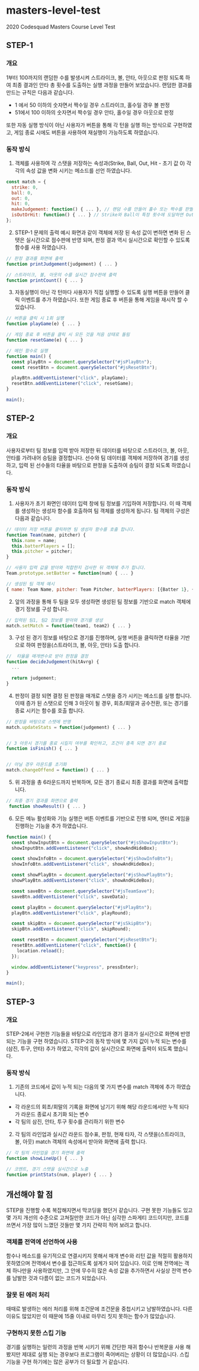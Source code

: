 # masters-level-test

2020 Codesquad Masters Course Level Test

## STEP-1

### 개요

1부터 100까지의 랜덤한 수를 발생시켜 스트라이크, 볼, 안타, 아웃으로 판정 되도록 하여 최종 결과인 안타 총 횟수를 도출하는 실행 과정을 만들어 보았습니다.
랜덤한 결과를 만드는 규칙은 다음과 같습니다.

- 1 에서 50 이하의 숫자면서 짝수일 경우 스트라이크, 홀수일 경우 볼 판정
- 51에서 100 이하의 숫자면서 짝수일 경우 안타, 홀수일 경우 아웃으로 판정

또한 자동 실행 방식이 아닌 사용자가 버튼을 통해 각 턴을 실행 하는 방식으로 구현하였고, 게임 종료 시에도 버튼을 사용하여 재실행이 가능하도록 하였습니다.

### 동작 방식

1. 객체를 사용하여 각 스탯을 저장하는 속성과(Strike, Ball, Out, Hit - 초기 값 0) 각각의 속성 값을 변화 시키는 메소드를 선언 하였습니다.

```js
const match = {
  strike: 0,
  ball: 0,
  out: 0,
  hit: 0,
  makeJudgement: function() { ... }, // 랜덤 수를 만들어 홀수 또는 짝수를 판별하고, 그에 따라 판정을 발생 시킴
  isOutOrHit: function() { ... } // Strike와 Ball이 특정 횟수에 도달하면 Out과 Hit 증가
};
```

2. STEP-1 문제의 출력 예시 화면과 같이 객체에 저장 된 속성 값이 변하면 변화 된 스탯은 실시간으로 점수판에 반영 되며, 판정 결과 역시 실시간으로 확인할 수 있도록 함수를 사용 하였습니다.

```js
// 판정 결과를 화면에 출력
function printJudgement(judgement) { ... }

// 스트라이크, 볼, 아웃의 수를 실시간 점수판에 출력
function printCount() { ... }
```

3. 자동실행이 아닌 각 턴마다 사용자가 직접 실행할 수 있도록 실행 버튼을 만들어 클릭 이벤트를 추가 하였습니다. 또한 게임 종료 후 버튼을 통해 게임을 재시작 할 수 있습니다.

```js
// 버튼을 클릭 시 1회 실행
function playGame(e) { ... }

// 게임 종료 후 버튼을 클릭 시 모든 것을 처음 상태로 돌림
function resetGame(e) { ... }

// 메인 함수로 실행
function main() {
  const playBtn = document.querySelector("#jsPlayBtn");
  const resetBtn = document.querySelector("#jsResetBtn");

  playBtn.addEventListener("click", playGame);
  resetBtn.addEventListener("click", resetGame);
}

main();
```

## STEP-2

### 개요

사용자로부터 팀 정보를 입력 받아 저장한 뒤 데이터를 바탕으로 스트라이크, 볼, 아웃, 안타를 가려내어 승팀을 결정합니다.
선수와 팀 데이터를 객체에 저장하여 경기를 생성하고, 입력 된 선수들의 타율을 바탕으로 판정을 도출하여 승팀이 결정 되도록 하였습니다.

### 동작 방식

1. 사용자가 초기 화면인 데이터 입력 창에 팀 정보를 기입하여 저장합니다. 이 때 객체를 생성하는 생성자 함수를 호출하여 팀 객체를 생성하게 됩니다. 팀 객체의 구성은 다음과 같습니다.

```js
// 데이터 저장 버튼을 클릭하면 팀 생성자 함수를 호출 합니다.
function Team(name, pitcher) {
  this.name = name;
  this.batterPlayers = [];
  this.pitcher = pitcher;
}

// 사용자 입력 값을 받아와 적합한지 검사한 뒤 객체에 추가 합니다.
Team.prototype.setBatter = function(num) { ... }

// 생성된 팀 객체 예시
{ name: Team Name, pitcher: Team Pitcher, batterPlayers: [{Batter 1}, {Batter 2}, {Batter 3}, ... ] }
```

2. 앞의 과정을 통해 두 팀을 모두 생성하면 생성된 팀 정보를 기반으로 match 객체에 경기 정보를 구성 합니다.

```js
// 입력된 팀1, 팀2 정보를 받아와 경기를 생성
match.setMatch = function(team1, team2) { ... }
```

3. 구성 된 경기 정보를 바탕으로 경기를 진행하며, 실행 버튼을 클릭하면 타율을 기반으로 하여 판정을(스트라이크, 볼, 아웃, 안타) 도출 합니다.

```js
//  타율을 매개변수로 받아 판정을 결정
function decideJudgement(hitAvrg) {
  ...

  return judgement;
}
```

4. 판정이 결정 되면 결정 된 판정을 매개로 스탯을 증가 시키는 메소드를 실행 합니다. 이때 증가 된 스탯으로 인해 3 아웃이 될 경우, 회초/회말과 공수전환, 또는 경기를 종료 시키는 함수를 호출 합니다.

```js
// 판정을 바탕으로 스탯에 반영
match.updateStats = function(judgement) { ... }


// 3 아웃시 경기를 종료 시킬지 여부를 확인하고, 조건이 충족 되면 경기 종료
function isFinish() { ... }


// 아닐 경우 라운드를 초기화
match.changeOffend = function() { ... }
```

5. 위 과정을 총 6라운드까지 반복하며, 모든 경기 종료시 최종 결과를 화면에 출력합니다.

```js
// 최종 경기 결과를 화면으로 출력
 function showResult() { ... }
```

6. 모든 메뉴 활성화와 기능 실행은 버튼 이벤트를 기반으로 진행 되며, 엔터로 게임을 진행하는 기능을 추가 하였습니다.

```js
function main() {
  const showInputBtn = document.querySelector("#jsShowInputBtn");
  showInputBtn.addEventListener("click", showAndHideBox);

  const showInfoBtn = document.querySelector("#jsShowInfoBtn");
  showInfoBtn.addEventListener("click", showAndHideBox);

  const showPlayBtn = document.querySelector("#jsShowPlayBtn");
  showPlayBtn.addEventListener("click", showAndHideBox);

  const saveBtn = document.querySelector("#jsTeamSave");
  saveBtn.addEventListener("click", saveData);

  const playBtn = document.querySelector("#jsPlayBtn");
  playBtn.addEventListener("click", playRound);

  const skipBtn = document.querySelector("#jsSkipBtn");
  skipBtn.addEventListener("click", skipRound);

  const resetBtn = document.querySelector("#jsResetBtn");
  resetBtn.addEventListener("click", function() {
    location.reload();
  });

  window.addEventListener("keypress", pressEnter);
}

main();
```

## STEP-3

### 개요

STEP-2에서 구현한 기능들을 바탕으로 라인업과 경기 결과가 실시간으로 화면에 반영 되는 기능을 구현 하였습니다. STEP-2의 동작 방식에 몇 가지 값이 누적 되는 변수를(삼진, 투구, 안타) 추가 하였고, 각각의 값이 실시간으로 화면에 출력이 되도록 했습니다.

### 동작 방식

1. 기존의 코드에서 값이 누적 되는 다음의 몇 가지 변수를 match 객체에 추가 하였습니다.

- 각 라운드의 회초/회말의 기록을 화면에 남기기 위해 해당 라운드에서만 누적 되다가 라운드 종료시 초기화 되는 변수
- 각 팀의 삼진, 안타, 투구 횟수를 관리하기 위한 변수

2. 각 팀의 라인업과 실시간 라운드 점수표, 판정, 현재 타자, 각 스탯을(스트라이크, 볼, 아웃) match 객체의 속성에서 받아와 화면에 출력 합니다.

```js
// 각 팀의 라인업을 경기 화면에 출력
function showLineUp() { ... }

// 코멘트, 경기 스탯을 실시간으로 노출
function printStats(num, player) { ... }
```

## 개선해야 할 점

STEP을 진행할 수록 복잡해지면서 막코딩을 했던거 같습니다. 구현 못한 기능들도 있고 몇 가지 개선의 수준으로 고쳐질만한 코드가 아닌 심각한 스파게티 코드이지만, 코드를 쓰면서 가장 많이 느꼈던 것들만 몇 가지 간략히 적어 보려고 합니다.

### 객체를 전역에 선언하여 사용

함수나 메소드를 유기적으로 연결시키지 못해서 매개 변수와 리턴 값을 적절히 활용하지 못하였으며 전역에서 변수를 접근하도록 설계가 되어 있습니다. 이로 인해 전역에는 객체 하나만을 사용하였지만, 그 안에 무수히 많은 속성 값을 추가하면서 사실상 전역 변수를 남발한 것과 다름이 없는 코드가 되었습니다.

### 잘못 된 에러 처리

때때로 발생하는 에러 처리를 위해 조건문에 조건문을 중첩시키고 남발하였습니다. 다른 이유도 많았지만 이 때문에 15줄 이내로 마무리 짓지 못하는 함수가 많았습니다.

### 구현하지 못한 스킵 기능

경기를 실행하는 일련의 과정을 반복 시키기 위해 간단한 재귀 함수나 반복문을 사용 해봤지만 제대로 실행 되는 경우보다 프로그램이 죽어버리는 상황이 더 많았습니다. 스킵 기능을 구현 하기에는 많은 공부가 더 필요할 거 같습니다.
